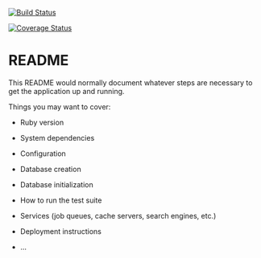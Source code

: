 
[![Build Status](https://travis-ci.com/OlawaleJoseph/bBid.svg?branch=develop)](https://travis-ci.com/OlawaleJoseph/bBid)

[![Coverage Status](https://coveralls.io/repos/github/OlawaleJoseph/bBid/badge.svg?branch=develop)](https://coveralls.io/github/OlawaleJoseph/bBid?branch=develop)
# README

This README would normally document whatever steps are necessary to get the
application up and running.

Things you may want to cover:

* Ruby version

* System dependencies

* Configuration

* Database creation

* Database initialization

* How to run the test suite

* Services (job queues, cache servers, search engines, etc.)

* Deployment instructions

* ...

